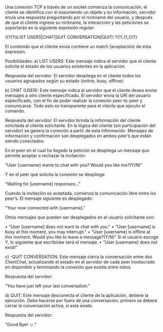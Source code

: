 Una conexión TCP a través de un socket comienza la comunicación, el cliente se identifica con el exponiendo un objeto y su información, servidor envía una respuesta preguntando por el nickname del usuario, y después de que el cliente ingrese su nickname, la interacción y las peticiones se soportarán en la siguiente expresión regular:

{(?(?i)LIST USERS|CHAT|QUIT CONVERSATION|QUIT) ?(?\(.{1,}\))?}

El contenido que el cliente envía contiene un match (aceptación) de esta expresión.

Posibilidades:
a)	LIST USERS: Este mensaje indica al servidor que el cliente solicita el estado de los usuarios existentes en la aplicación.

Respuesta del servidor: El servidor despliega en el cliente todos los usuarios agrupados según su estado (online, busy, offline):


b)	CHAT (USER): Este mensaje indica al servidor que el cliente desea enviar mensajes a otro cliente especificado. El servidor envía la URI del usuario especificado,  con el fin de poder realizar la conexión peer-to-peer y comunicarse.  Todo esto es transparente para el cliente que ejecuto el comando.

Respuesta del servidor: El servidor brinda la información del cliente solicitada al cliente solicitante. 
En la lógica del cliente (sin participación del servidor) se genera la conexión a partir de esta información. Mensajes de información y confirmación son desplegados en ambos peer’s que están siendo conectados.

En el peer en el cual ha llegado la petición se despliega un mensaje que permite aceptar o rechazar la invitación:

“User [username] wants to chat with you?  Would you like too?(Y/N)”

Y en el peer que solicita la conexión se despliega:

“Waiting for [username] responses..."

Cuando la invitación es aceptada, comienza la comunicación libre entre los peer’s. El mensaje siguiente es desplegado:

"Your now connected with [username]."

Otros mensajes que pueden ser desplegados en el usuario solicitante son:

•	"User [username] does not want to chat with you."
•	"User [username] is busy at this moment, you may interrupt."
•	"User [username] is offline at this moment. Would you like to leave a message?(Y/N)" Si el usuario escoge Y, lo siguiente que escribiráw será el mensaje.
•	“User [username] does not exist!”

c)	-QUIT CONVERSATION: Este mensaje cierra la conversación entre dos ClientChat, actualizando el estado en el servidor de cada peer involucrado en disponible y terminando la conexión que existía entre estos.

Respuesta del servidor:

"You have just left your last conversation."

d)	QUIT: Este mensaje desconecta el cliente de la aplicación, detiene la ejecución. Debe hacerse por fuera de una conversación, primero se deberá cerrar la conversación activa, si esta existe.


Respuesta del servidor:

"Good Bye! ☺."
